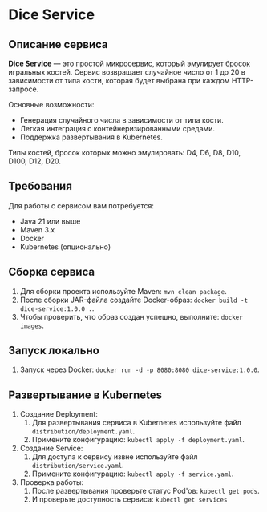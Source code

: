 # Dice Service

##  Описание сервиса
**Dice Service** — это простой микросервис, который эмулирует бросок игральных костей. Сервис возвращает случайное число от 1 до 20 в зависимости от типа кости, которая будет выбрана при каждом HTTP-запросе.

Основные возможности:

* Генерация случайного числа в зависимости от типа кости.
* Легкая интеграция с контейнеризированными средами.
* Поддержка развертывания в Kubernetes.

Типы костей, бросок которых можно эмулировать: D4, D6, D8, D10, D100, D12, D20.

## Требования

Для работы с сервисом вам потребуется:

* Java 21 или выше
* Maven 3.x
* Docker
* Kubernetes (опционально)

## Сборка сервиса

1. Для сборки проекта используйте Maven: `mvn clean package`.
2. После сборки JAR-файла создайте Docker-образ: `docker build -t dice-service:1.0.0 .`.
3. Чтобы проверить, что образ создан успешно, выполните: `docker images`.

## Запуск локально

1. Запуск через Docker: `docker run -d -p 8080:8080 dice-service:1.0.0`.

## Развертывание в Kubernetes

1. Создание Deployment: 
   1. Для развертывания сервиса в Kubernetes используйте файл `distribution/deployment.yaml`.
   2. Примените конфигурацию: `kubectl apply -f deployment.yaml`.
2. Создание Service: 
   1. Для доступа к сервису извне используйте файл `distribution/service.yaml`.
   2. Примените конфигурацию: `kubectl apply -f service.yaml`.
3. Проверка работы:
   1. После развертывания проверьте статус Pod'ов: `kubectl get pods`.
   2. И проверьте доступность сервиса: `kubectl get services`
